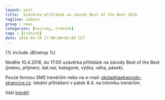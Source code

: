 ```yaml
---
layout: post
title:  Uzávěrka přihlášek na závody Best of the Best 2016
tagline: sobota
group : news
categories: [novinky, trenink]
tags : [trénink]
date: 2016-04-10 17:00:00+01:00 CET
---
```

{% include JB/setup %}

Neděle 10.4.2016, do 17:00 uzávěrka přihlášek na závody Best of the Best (jméno, příjmení, dat.nar, kategorie, výška, váha, pásek).

Pouze formou SMS trenérům nebo na e-mail: <a href="mailto:skola@taekwondo-strancice.cz">skola@taekwondo-strancice.cz</a>. 
Ideální přihlášení v pátek 8.4. na tréninku trenérům.

Vaši [trenéři](/treneri)
